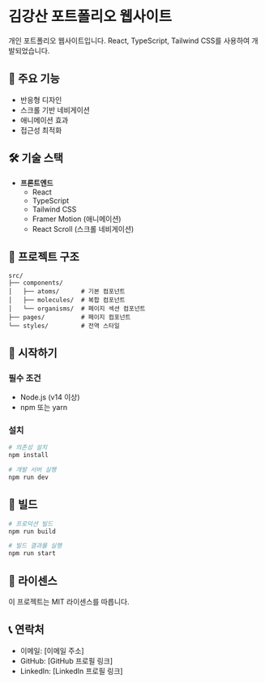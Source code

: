 # 김강산 포트폴리오 웹사이트

개인 포트폴리오 웹사이트입니다. React, TypeScript, Tailwind CSS를 사용하여 개발되었습니다.

## 🚀 주요 기능

- 반응형 디자인
- 스크롤 기반 네비게이션
- 애니메이션 효과
- 접근성 최적화

## 🛠 기술 스택

- **프론트엔드**
  - React
  - TypeScript
  - Tailwind CSS
  - Framer Motion (애니메이션)
  - React Scroll (스크롤 네비게이션)

## 📁 프로젝트 구조

```
src/
├── components/
│   ├── atoms/      # 기본 컴포넌트
│   ├── molecules/  # 복합 컴포넌트
│   └── organisms/  # 페이지 섹션 컴포넌트
├── pages/          # 페이지 컴포넌트
└── styles/         # 전역 스타일
```

## 🚀 시작하기

### 필수 조건

- Node.js (v14 이상)
- npm 또는 yarn

### 설치

```bash
# 의존성 설치
npm install

# 개발 서버 실행
npm run dev
```

## 🔧 빌드

```bash
# 프로덕션 빌드
npm run build

# 빌드 결과물 실행
npm run start
```

## 📝 라이센스

이 프로젝트는 MIT 라이센스를 따릅니다.

## 📞 연락처

- 이메일: [이메일 주소]
- GitHub: [GitHub 프로필 링크]
- LinkedIn: [LinkedIn 프로필 링크]
